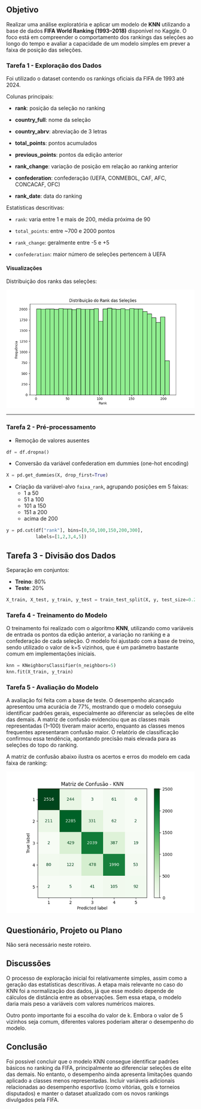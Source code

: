 ## Objetivo

Realizar uma análise exploratória e aplicar um modelo de **KNN** utilizando a base de dados **FIFA World Ranking (1993–2018)** disponível no Kaggle. O foco está em compreender o comportamento dos rankings das seleções ao longo do tempo e avaliar a capacidade de um modelo simples em prever a faixa de posição das seleções.


### Tarefa 1 - Exploração dos Dados

Foi utilizado o dataset contendo os rankings oficiais da FIFA de 1993 até 2024.

Colunas principais:
 - **rank**: posição da seleção no ranking  

 - **country_full**: nome da seleção  

 - **country_abrv**: abreviação de 3 letras  

 - **total_points**: pontos acumulados  

 - **previous_points**: pontos da edição anterior  

 - **rank_change**: variação de posição em relação ao ranking anterior  

 - **confederation**: confederação (UEFA, CONMEBOL, CAF, AFC, CONCACAF, OFC)  

 - **rank_date**: data do ranking  

Estatísticas descritivas:
- `rank`: varia entre 1 e mais de 200, média próxima de 90  

- `total_points`: entre ~700 e 2000 pontos  

- `rank_change`: geralmente entre -5 e +5  

- `confederation`: maior número de seleções pertencem à UEFA  

#### Visualizações

Distribuição dos ranks das seleções:

![Distribuição do Rank](knn_distribuicao_rank.png)

---

### Tarefa 2 - Pré-processamento

- Remoção de valores ausentes  

```python exec="0"
df = df.dropna()
```

- Conversão da variável confederation em dummies (one-hot encoding)

```python exec="0"
X = pd.get_dummies(X, drop_first=True)
```

- Criação da variável-alvo `faixa_rank`, agrupando posições em 5 faixas:  
  - 1 a 50  
  - 51 a 100  
  - 101 a 150  
  - 151 a 200  
  - acima de 200 

``` python exec="0"
y = pd.cut(df["rank"], bins=[0,50,100,150,200,300],
           labels=[1,2,3,4,5])
```

## Tarefa 3 - Divisão dos Dados

Separação em conjuntos:
- **Treino**: 80%  
- **Teste**: 20%

``` python exec="0"
X_train, X_test, y_train, y_test = train_test_split(X, y, test_size=0.2, random_state=42)
```

### Tarefa 4 - Treinamento do Modelo

O treinamento foi realizado com o algoritmo **KNN**, utilizando como variáveis de entrada os pontos da edição anterior, a variação no ranking e a confederação de cada seleção. O modelo foi ajustado com a base de treino, sendo utilizado o valor de k=5 vizinhos, que é um parâmetro bastante comum em implementações iniciais.

``` python exec="0"
knn = KNeighborsClassifier(n_neighbors=5)
knn.fit(X_train, y_train)
```

### Tarefa 5 - Avaliação do Modelo

A avaliação foi feita com a base de teste. O desempenho alcançado apresentou uma acurácia de 77%, mostrando que o modelo conseguiu identificar padrões gerais, especialmente ao diferenciar as seleções de elite das demais. A matriz de confusão evidenciou que as classes mais representadas (1–100) tiveram maior acerto, enquanto as classes menos frequentes apresentaram confusão maior. O relatório de classificação confirmou essa tendência, apontando precisão mais elevada para as seleções do topo do ranking.

A matriz de confusão abaixo ilustra os acertos e erros do modelo em cada faixa de ranking:

![Matriz de Confusão](knn_matriz_confusao.png)

## Questionário, Projeto ou Plano

Não será necessário neste roteiro.

## Discussões

O processo de exploração inicial foi relativamente simples, assim como a geração das estatísticas descritivas. A etapa mais relevante no caso do KNN foi a normalização dos dados, já que esse modelo depende de cálculos de distância entre as observações. Sem essa etapa, o modelo daria mais peso a variáveis com valores numéricos maiores.

Outro ponto importante foi a escolha do valor de k. Embora o valor de 5 vizinhos seja comum, diferentes valores poderiam alterar o desempenho do modelo.

## Conclusão

Foi possível concluir que o modelo KNN consegue identificar padrões básicos no ranking da FIFA, principalmente ao diferenciar seleções de elite das demais. No entanto, o desempenho ainda apresenta limitações quando aplicado a classes menos representadas. Incluir variáveis adicionais relacionadas ao desempenho esportivo (como vitórias, gols e torneios disputados) e manter o dataset atualizado com os novos rankings divulgados pela FIFA.